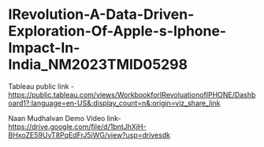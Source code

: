 # IRevolution-A-Data-Driven-Exploration-Of-Apple-s-Iphone-Impact-In-India_NM2023TMID05298

Tableau public link - https://public.tableau.com/views/WorkbookforIRevoluationofIPHONE/Dashboard1?:language=en-US&:display_count=n&:origin=viz_share_link

Naan Mudhalvan Demo Video link- https://drive.google.com/file/d/1bntJhXjH-BHxoZE59UvT8PqEdFrJ5iWG/view?usp=drivesdk
